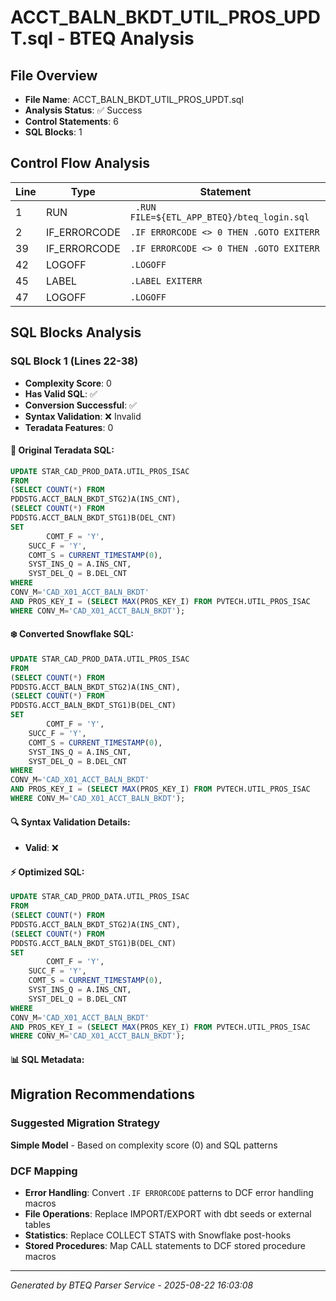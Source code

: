# ACCT_BALN_BKDT_UTIL_PROS_UPDT.sql - BTEQ Analysis

## File Overview
- **File Name**: ACCT_BALN_BKDT_UTIL_PROS_UPDT.sql
- **Analysis Status**: ✅ Success
- **Control Statements**: 6
- **SQL Blocks**: 1

## Control Flow Analysis

| Line | Type | Statement |
|------|------|-----------|
| 1 | RUN | ` .RUN FILE=${ETL_APP_BTEQ}/bteq_login.sql` |
| 2 | IF_ERRORCODE | `.IF ERRORCODE <> 0 THEN .GOTO EXITERR` |
| 39 | IF_ERRORCODE | `.IF ERRORCODE <> 0 THEN .GOTO EXITERR` |
| 42 | LOGOFF | `.LOGOFF` |
| 45 | LABEL | `.LABEL EXITERR` |
| 47 | LOGOFF | `.LOGOFF` |

## SQL Blocks Analysis

### SQL Block 1 (Lines 22-38)
- **Complexity Score**: 0
- **Has Valid SQL**: ✅
- **Conversion Successful**: ✅
- **Syntax Validation**: ❌ Invalid
- **Teradata Features**: 0

#### 📝 Original Teradata SQL:
```sql
UPDATE STAR_CAD_PROD_DATA.UTIL_PROS_ISAC
FROM
(SELECT COUNT(*) FROM 
PDDSTG.ACCT_BALN_BKDT_STG2)A(INS_CNT),
(SELECT COUNT(*) FROM 
PDDSTG.ACCT_BALN_BKDT_STG1)B(DEL_CNT)
SET  
        COMT_F = 'Y',
	SUCC_F = 'Y',
	COMT_S = CURRENT_TIMESTAMP(0),
	SYST_INS_Q = A.INS_CNT,
	SYST_DEL_Q = B.DEL_CNT
WHERE 
CONV_M='CAD_X01_ACCT_BALN_BKDT'
AND PROS_KEY_I = (SELECT MAX(PROS_KEY_I) FROM PVTECH.UTIL_PROS_ISAC 
WHERE CONV_M='CAD_X01_ACCT_BALN_BKDT');
```

#### ❄️ Converted Snowflake SQL:
```sql
UPDATE STAR_CAD_PROD_DATA.UTIL_PROS_ISAC
FROM
(SELECT COUNT(*) FROM 
PDDSTG.ACCT_BALN_BKDT_STG2)A(INS_CNT),
(SELECT COUNT(*) FROM 
PDDSTG.ACCT_BALN_BKDT_STG1)B(DEL_CNT)
SET  
        COMT_F = 'Y',
	SUCC_F = 'Y',
	COMT_S = CURRENT_TIMESTAMP(0),
	SYST_INS_Q = A.INS_CNT,
	SYST_DEL_Q = B.DEL_CNT
WHERE 
CONV_M='CAD_X01_ACCT_BALN_BKDT'
AND PROS_KEY_I = (SELECT MAX(PROS_KEY_I) FROM PVTECH.UTIL_PROS_ISAC 
WHERE CONV_M='CAD_X01_ACCT_BALN_BKDT');
```

#### 🔍 Syntax Validation Details:
- **Valid**: ❌

#### ⚡ Optimized SQL:
```sql
UPDATE STAR_CAD_PROD_DATA.UTIL_PROS_ISAC
FROM
(SELECT COUNT(*) FROM 
PDDSTG.ACCT_BALN_BKDT_STG2)A(INS_CNT),
(SELECT COUNT(*) FROM 
PDDSTG.ACCT_BALN_BKDT_STG1)B(DEL_CNT)
SET  
        COMT_F = 'Y',
	SUCC_F = 'Y',
	COMT_S = CURRENT_TIMESTAMP(0),
	SYST_INS_Q = A.INS_CNT,
	SYST_DEL_Q = B.DEL_CNT
WHERE 
CONV_M='CAD_X01_ACCT_BALN_BKDT'
AND PROS_KEY_I = (SELECT MAX(PROS_KEY_I) FROM PVTECH.UTIL_PROS_ISAC 
WHERE CONV_M='CAD_X01_ACCT_BALN_BKDT');
```

#### 📊 SQL Metadata:

## Migration Recommendations

### Suggested Migration Strategy
**Simple Model** - Based on complexity score (0) and SQL patterns

### DCF Mapping
- **Error Handling**: Convert `.IF ERRORCODE` patterns to DCF error handling macros
- **File Operations**: Replace IMPORT/EXPORT with dbt seeds or external tables
- **Statistics**: Replace COLLECT STATS with Snowflake post-hooks
- **Stored Procedures**: Map CALL statements to DCF stored procedure macros

---

*Generated by BTEQ Parser Service - 2025-08-22 16:03:08*
